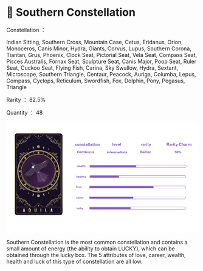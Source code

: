 # 🕎 Southern Constellation

Constellation ：

Indian Sitting, Southern Cross, Mountain Case, Cetus, Eridanus, Orion, Monoceros, Canis Minor, Hydra, Giants, Corvus, Lupus, Southern Corona, Tiantan, Grus, Phoenix, Clock Seat, Pictorial Seat, Vela Seat, Compass Seat, Pisces Australis, Fornax Seat, Sculpture Seat, Canis Major, Poop Seat, Ruler Seat, Cuckoo Seat, Flying Fish, Carina, Sky Swallow, Hydra, Sextant, Microscope, Southern Triangle, Centaur, Peacock, Auriga, Columba, Lepus, Compass, Cyclops, Reticulum, Swordfish, Fox, Dolphin, Pony, Pegasus, Triangle

Rarity ： 82.5%

Quantity ： 48

![](<../.gitbook/assets/image (10).png>)

Southern Constellation is the most common constellation and contains a small amount of energy (the ability to obtain LUCKY), which can be obtained through the lucky box. The 5 attributes of love, career, wealth, health and luck of this type of constellation are all low.
